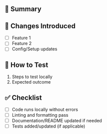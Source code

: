 ## 📌 Summary

<!-- Describe the purpose of this PR and what it introduces -->

## 🔧 Changes Introduced

- [ ] Feature 1
- [ ] Feature 2
- [ ] Config/Setup updates

## 🧪 How to Test

1. Steps to test locally
2. Expected outcome

## ✅ Checklist

- [ ] Code runs locally without errors
- [ ] Linting and formatting pass
- [ ] Documentation/README updated if needed
- [ ] Tests added/updated (if applicable)
